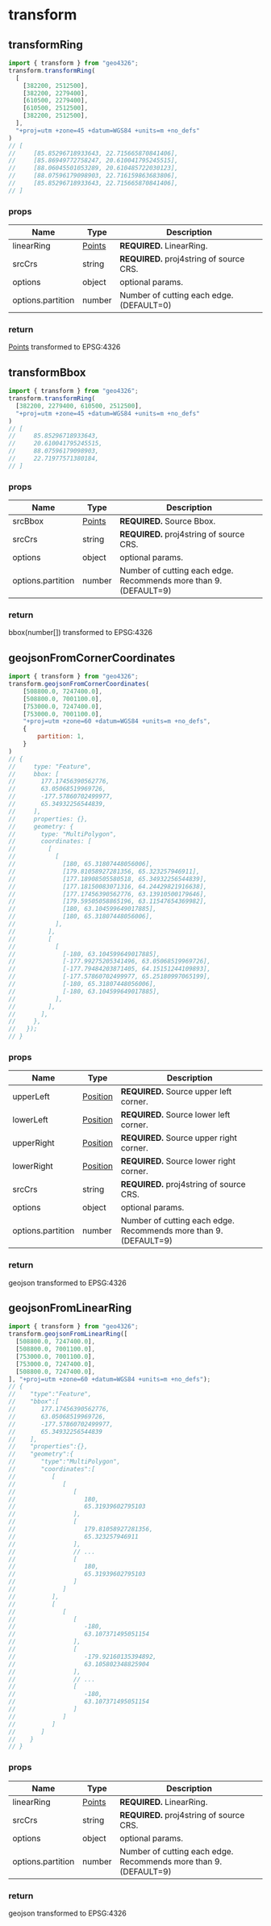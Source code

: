 # transform

## transformRing

```JavaScript
import { transform } from "geo4326";
transform.transformRing(
  [
    [382200, 2512500],
    [382200, 2279400],
    [610500, 2279400],
    [610500, 2512500],
    [382200, 2512500],
  ],
  "+proj=utm +zone=45 +datum=WGS84 +units=m +no_defs"
)
// [
//     [85.85296718933643, 22.715665870841406],
//     [85.86949772758247, 20.610041795245515],
//     [88.06045501053289, 20.610485722030123],
//     [88.07596179098903, 22.716159863683806],
//     [85.85296718933643, 22.715665870841406],
// ]
```

### props

| Name              | Type                        | Description                              |
| ----------------- | --------------------------- | ---------------------------------------- |
| linearRing        | [Points](./TYPES.md#points) | **REQUIRED.** LinearRing.                |
| srcCrs            | string                      | **REQUIRED.** proj4string of source CRS. |
| options           | object                      | optional params.                         |
| options.partition | number                      | Number of cutting each edge. (DEFAULT=0) |

### return

[Points](./TYPES.md#points) transformed to EPSG:4326

## transformBbox

```JavaScript
import { transform } from "geo4326";
transform.transformRing(
  [382200, 2279400, 610500, 2512500],
  "+proj=utm +zone=45 +datum=WGS84 +units=m +no_defs"
)
// [
//     85.85296718933643,
//     20.610041795245515,
//     88.07596179098903,
//     22.71977571380184,
// ]
```

### props

| Name              | Type                        | Description                                                      |
| ----------------- | --------------------------- | ---------------------------------------------------------------- |
| srcBbox           | [Points](./TYPES.md#points) | **REQUIRED.** Source Bbox.                                       |
| srcCrs            | string                      | **REQUIRED.** proj4string of source CRS.                         |
| options           | object                      | optional params.                                                 |
| options.partition | number                      | Number of cutting each edge. Recommends more than 9. (DEFAULT=9) |

### return

bbox(number[]) transformed to EPSG:4326

## geojsonFromCornerCoordinates

```JavaScript
import { transform } from "geo4326";
transform.geojsonFromCornerCoordinates(
    [508800.0, 7247400.0],
    [508800.0, 7001100.0],
    [753000.0, 7247400.0],
    [753000.0, 7001100.0],
    "+proj=utm +zone=60 +datum=WGS84 +units=m +no_defs",
    {
        partition: 1,
    }
)
// {
//     type: "Feature",
//     bbox: [
//       177.17456390562776,
//       63.05068519969726,
//       -177.57860702499977,
//       65.34932256544839,
//     ],
//     properties: {},
//     geometry: {
//       type: "MultiPolygon",
//       coordinates: [
//         [
//           [
//             [180, 65.31807448056006],
//             [179.81058927281356, 65.323257946911],
//             [177.18908505580518, 65.34932256544839],
//             [177.18150083071316, 64.24429821916638],
//             [177.17456390562776, 63.13910500179646],
//             [179.59505058865196, 63.11547654369982],
//             [180, 63.104599649017885],
//             [180, 65.31807448056006],
//           ],
//         ],
//         [
//           [
//             [-180, 63.104599649017885],
//             [-177.99275205341496, 63.05068519969726],
//             [-177.79484203871405, 64.15151244109893],
//             [-177.57860702499977, 65.25180997065199],
//             [-180, 65.31807448056006],
//             [-180, 63.104599649017885],
//           ],
//         ],
//       ],
//     },
//   });
// }
```

### props

| Name              | Type                            | Description                                                      |
| ----------------- | ------------------------------- | ---------------------------------------------------------------- |
| upperLeft         | [Position](./TYPES.md#position) | **REQUIRED.** Source upper left corner.                          |
| lowerLeft         | [Position](./TYPES.md#position) | **REQUIRED.** Source lower left corner.                          |
| upperRight        | [Position](./TYPES.md#position) | **REQUIRED.** Source upper right corner.                         |
| lowerRight        | [Position](./TYPES.md#position) | **REQUIRED.** Source lower right corner.                         |
| srcCrs            | string                          | **REQUIRED.** proj4string of source CRS.                         |
| options           | object                          | optional params.                                                 |
| options.partition | number                          | Number of cutting each edge. Recommends more than 9. (DEFAULT=9) |

### return

geojson transformed to EPSG:4326

## geojsonFromLinearRing

```JavaScript
import { transform } from "geo4326";
transform.geojsonFromLinearRing([
  [508800.0, 7247400.0],
  [508800.0, 7001100.0],
  [753000.0, 7001100.0],
  [753000.0, 7247400.0],
  [508800.0, 7247400.0],
], "+proj=utm +zone=60 +datum=WGS84 +units=m +no_defs");
// {
//    "type":"Feature",
//    "bbox":[
//       177.17456390562776,
//       63.05068519969726,
//       -177.57860702499977,
//       65.34932256544839
//    ],
//    "properties":{},
//    "geometry":{
//       "type":"MultiPolygon",
//       "coordinates":[
//          [
//             [
//                [
//                   180,
//                   65.31939602795103
//                ],
//                [
//                   179.81058927281356,
//                   65.323257946911
//                ],
//                // ...
//                [
//                   180,
//                   65.31939602795103
//                ]
//             ]
//          ],
//          [
//             [
//                [
//                   -180,
//                   63.107371495051154
//                ],
//                [
//                   -179.92160135394892,
//                   63.105802348825904
//                ],
//                // ...
//                [
//                   -180,
//                   63.107371495051154
//                ]
//             ]
//          ]
//       ]
//    }
// }
```

### props

| Name              | Type                        | Description                                                      |
| ----------------- | --------------------------- | ---------------------------------------------------------------- |
| linearRing        | [Points](./TYPES.md#points) | **REQUIRED.** LinearRing.                                        |
| srcCrs            | string                      | **REQUIRED.** proj4string of source CRS.                         |
| options           | object                      | optional params.                                                 |
| options.partition | number                      | Number of cutting each edge. Recommends more than 9. (DEFAULT=9) |

### return

geojson transformed to EPSG:4326
